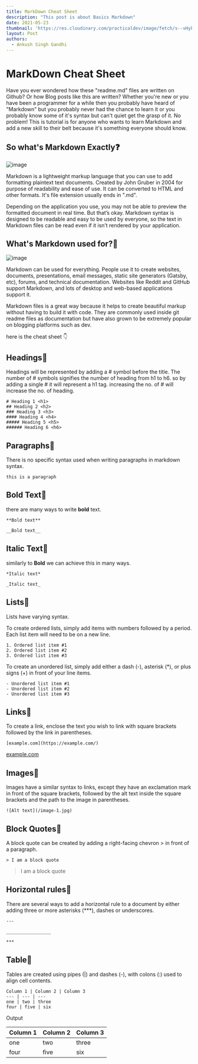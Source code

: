 ```yaml
---
title: MarkDown Cheat Sheet
description: "This post is about Basics Markdown"
date: 2021-05-23
thumbnail: 'https://res.cloudinary.com/practicaldev/image/fetch/s--vHykcq2d--/c_imagga_scale,f_auto,fl_progressive,h_420,q_auto,w_1000/https://dev-to-uploads.s3.amazonaws.com/i/40c0xdv9htifh00kfi8i.jpg'
layout: Post
authors:
  - Ankush Singh Gandhi
---
```


# **MarkDown Cheat Sheet**

Have you ever wondered how these "readme.md" files are written on Github? Or how Blog posts like this are written? Whether you're new or you have been a programmer for a while then you probably have heard of "Markdown" but you probably never had the chance to learn it or you probably know some of it's syntax but can't quiet get the grasp of it. No problem! This is tutorial is for anyone who wants to learn Markdown and add a new skill to their belt because it's something everyone should know.

## So what's Markdown Exactly❓

![image](https://i.giphy.com/media/130d6vlmqNcqxG/giphy.gif)

Markdown is a lightweight markup language that you can use to add formatting plaintext text documents. Created by John Gruber in 2004 for purpose of readability and ease of use. It can be converted to HTML and other formats. It's file extension usually ends in ".md".

Depending on the application you use, you may not be able to preview the formatted document in real time. But that’s okay. Markdown syntax is designed to be readable and easy to be used by everyone, so the text in Markdown files can be read even if it isn’t rendered by your application.

## What's Markdown used for?🤔

![image](https://i.giphy.com/media/cAEm5rSuuBEGY/giphy.gif)

Markdown can be used for everything. People use it to create websites, documents, presentations, email messages, static site generators (Gatsby, etc), forums, and technical documentation. Websites like Reddit and GitHub support Markdown, and lots of desktop and web-based applications support it.

Markdown files is a great way because it helps to create beautiful markup without having to build it with code. They are commonly used inside git readme files as documentation but have also grown to be extremely popular on blogging platforms such as dev.

here is the cheat sheet 👇


## Headings🔽

Headings will be represented by adding a # symbol before the title. The number of # symbols signifies the number of heading from h1 to h6. so by adding a single # it will represent a h1 tag. increasing the no. of # will increase the no. of heading.
```
# Heading 1 <h1>
## Heading 2 <h2> 
### Heading 3 <h3>
#### Heading 4 <h4>
##### Heading 5 <h5>
###### Heading 6 <h6>
```
## Paragraphs🔽

There is no specific syntax used when writing paragraphs in markdown syntax.

```
this is a paragraph
```

## Bold Text🔽

there are many ways to write **bold** text.

```
**Bold text** 

__Bold text__ 
```

## Italic Text🔽

similarly to **Bold** we can achieve this in many ways.

```
*Italic text* 

_Italic text_ 
```

## Lists🔽

Lists have varying syntax.

To create ordered lists, simply add items with numbers followed by a period. Each list item will need to be on a new line.

```
1. Ordered list item #1
2. Ordered list item #2
3. Ordered list item #3
```
To create an unordered list, simply add either a dash (-), asterisk (*), or plus signs (+) in front of your line items.

```
- Unordered list item #1
- Unordered list item #2
- Unordered list item #3
```
## Links🔽

To create a link, enclose the text you wish to link with square brackets followed by the link in parentheses.

```
[example.com](https://example.com/)
```
[example.com](https://example.com/)

## Images🔽

Images have a similar syntax to links, except they have an exclamation mark in front of the square brackets, followed by the alt text inside the square brackets and the path to the image in parentheses.

```
![Alt text](/image-1.jpg)
```

## Block Quotes🔽

A block quote can be created by adding a right-facing chevron > in front of a paragraph.

```
> I am a block quote
```
> I am a block quote

## Horizontal rules🔽

There are several ways to add a horizontal rule to a document by either adding three or more asterisks (***), dashes or underscores.

```
---

_________________

***
```
## Table🔽

Tables are created using pipes (|) and dashes (-), with colons (:) used to align cell contents. 
```
Column 1 | Column 2 | Column 3
--- | --- | ---
one | two | three
four | five | six
```
Output

Column 1 | Column 2 | Column 3
--- | --- | ---
one | two | three
four | five | six
